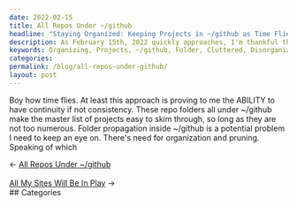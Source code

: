 ```yaml
---
date: 2022-02-15
title: All Repos Under ~/github
headline: "Staying Organized: Keeping Projects in ~/github as Time Flies By"
description: As February 15th, 2022 quickly approaches, I'm thankful that I have been able to stay organized and keep track of all my projects stored in the ~/github folder. However, I need to stay vigilant in my organizing efforts to make sure the folder doesn't get too cluttered and disorganized.
keywords: Organizing, Projects, ~/github, Folder, Cluttered, Disorganized, Pruning, Time, Flying, Staying Vigilant
categories: 
permalink: /blog/all-repos-under-github/
layout: post
---
```



Boy how time flies. At least this approach is proving to me the ABILITY to have
continuity if not consistency. These repo folders all under ~/github make the
master list of projects easy to skim through, so long as they are not too
numerous. Folder propagation inside ~/github is a potential problem I need to
keep an eye on. There's need for organization and pruning. Speaking of which


<div class="post-nav"><div class="post-nav-prev"><span class="arrow">&larr;&nbsp;</span><a href="/blog/all-repos-under-github/">All Repos Under ~/github</a></div> &nbsp; <div class="post-nav-next"><a href="/blog/all-my-sites-will-be-in-play/">All My Sites Will Be In Play</a><span class="arrow">&nbsp;&rarr;</span></div></div>
## Categories

<ul></ul>